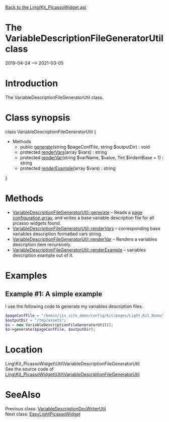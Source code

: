 [Back to the Ling/Kit_PicassoWidget api](https://github.com/lingtalfi/Kit_PicassoWidget/blob/master/doc/api/Ling/Kit_PicassoWidget.md)



The VariableDescriptionFileGeneratorUtil class
================
2019-04-24 --> 2021-03-05






Introduction
============

The VariableDescriptionFileGeneratorUtil class.



Class synopsis
==============


class <span class="pl-k">VariableDescriptionFileGeneratorUtil</span>  {

- Methods
    - public [generate](https://github.com/lingtalfi/Kit_PicassoWidget/blob/master/doc/api/Ling/Kit_PicassoWidget/Util/VariableDescriptionFileGeneratorUtil/generate.md)(string $pageConfFile, string $outputDir) : void
    - protected [renderVars](https://github.com/lingtalfi/Kit_PicassoWidget/blob/master/doc/api/Ling/Kit_PicassoWidget/Util/VariableDescriptionFileGeneratorUtil/renderVars.md)(array $vars) : string
    - protected [renderVar](https://github.com/lingtalfi/Kit_PicassoWidget/blob/master/doc/api/Ling/Kit_PicassoWidget/Util/VariableDescriptionFileGeneratorUtil/renderVar.md)(string $varName, $value, ?int $indentBase = 1) : string
    - protected [renderExample](https://github.com/lingtalfi/Kit_PicassoWidget/blob/master/doc/api/Ling/Kit_PicassoWidget/Util/VariableDescriptionFileGeneratorUtil/renderExample.md)(array $vars) : string

}






Methods
==============

- [VariableDescriptionFileGeneratorUtil::generate](https://github.com/lingtalfi/Kit_PicassoWidget/blob/master/doc/api/Ling/Kit_PicassoWidget/Util/VariableDescriptionFileGeneratorUtil/generate.md) &ndash; Reads a [page configuration array](https://github.com/lingtalfi/Kit#the-kit-configuration-array), and writes a base variable description file for all picasso widgets found.
- [VariableDescriptionFileGeneratorUtil::renderVars](https://github.com/lingtalfi/Kit_PicassoWidget/blob/master/doc/api/Ling/Kit_PicassoWidget/Util/VariableDescriptionFileGeneratorUtil/renderVars.md) &ndash; corresponding base variables description formatted vars string.
- [VariableDescriptionFileGeneratorUtil::renderVar](https://github.com/lingtalfi/Kit_PicassoWidget/blob/master/doc/api/Ling/Kit_PicassoWidget/Util/VariableDescriptionFileGeneratorUtil/renderVar.md) &ndash; Renders a variables description item recursively.
- [VariableDescriptionFileGeneratorUtil::renderExample](https://github.com/lingtalfi/Kit_PicassoWidget/blob/master/doc/api/Ling/Kit_PicassoWidget/Util/VariableDescriptionFileGeneratorUtil/renderExample.md) &ndash; variables description example out of it.


Examples
==========

Example #1: A simple example
----------------


I use the following code to generate my variables description files.


```php
$pageConfFile = "/komin/jin_site_demo/config/kit/pages/Light_Kit_Demo/looplab/looplab_home.byml";
$outputDir = "/tmp/assets";
$o = new VariableDescriptionFileGeneratorUtil();
$o->generate($pageConfFile, $outputDir);
```





Location
=============
Ling\Kit_PicassoWidget\Util\VariableDescriptionFileGeneratorUtil<br>
See the source code of [Ling\Kit_PicassoWidget\Util\VariableDescriptionFileGeneratorUtil](https://github.com/lingtalfi/Kit_PicassoWidget/blob/master/Util/VariableDescriptionFileGeneratorUtil.php)



SeeAlso
==============
Previous class: [VariableDescriptionDocWriterUtil](https://github.com/lingtalfi/Kit_PicassoWidget/blob/master/doc/api/Ling/Kit_PicassoWidget/Util/VariableDescriptionDocWriterUtil.md)<br>Next class: [EasyLightPicassoWidget](https://github.com/lingtalfi/Kit_PicassoWidget/blob/master/doc/api/Ling/Kit_PicassoWidget/Widget/EasyLightPicassoWidget.md)<br>

